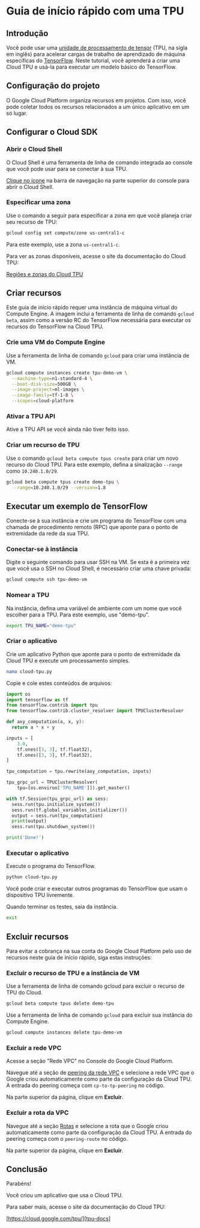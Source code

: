 # Guia de início rápido com uma TPU

<walkthrough-tutorial-url url="https://cloud.google.com/tpu/docs/quickstart"></walkthrough-tutorial-url>

## Introdução

Você pode usar uma [unidade de processamento de tensor][tpu-docs] (TPU, na sigla em inglês) para acelerar cargas de trabalho de aprendizado de máquina específicas do [TensorFlow][tensor-flow]. Neste tutorial, você aprenderá a criar uma Cloud TPU e usá-la para executar um modelo básico do TensorFlow.

## Configuração do projeto

O Google Cloud Platform organiza recursos em projetos. Com isso, você pode coletar todos os recursos relacionados a um único aplicativo em um só lugar.

<walkthrough-project-billing-setup></walkthrough-project-billing-setup>

## Configurar o Cloud SDK

### Abrir o Cloud Shell

O Cloud Shell é uma ferramenta de linha de comando integrada ao console que você pode usar para se conectar à sua TPU.

<walkthrough-cloud-shell-icon></walkthrough-cloud-shell-icon>[Clique no ícone][spotlight-open-devshell] na barra de navegação na parte superior do console para abrir o Cloud Shell.

### Especificar uma zona

Use o comando a seguir para especificar a zona em que você planeja criar seu recurso de TPU:

```bash
gcloud config set compute/zone us-central1-c
```

Para este exemplo, use a zona `us-central1-c`.

Para ver as zonas disponíveis, acesse o site da documentação do Cloud TPU:

[Regiões e zonas do Cloud TPU][tpu-regions]

## Criar recursos

Este guia de início rápido requer uma instância de máquina virtual do Compute Engine. A imagem inclui a ferramenta de linha de comando `gcloud beta`, assim como a versão RC do TensorFlow necessária para executar os recursos do TensorFlow na Cloud TPU.

### Crie uma VM do Compute Engine

Use a ferramenta de linha de comando `gcloud` para criar uma instância de VM.

```bash
gcloud compute instances create tpu-demo-vm \
  --machine-type=n1-standard-4 \
  --boot-disk-size=500GB \
  --image-project=ml-images \
  --image-family=tf-1-8 \
  --scopes=cloud-platform
```

### Ativar a TPU API

Ative a TPU API se você ainda não tiver feito isso.

<walkthrough-enable-apis apis="tpu.googleapis.com"></walkthrough-enable-apis>

### Criar um recurso de TPU

Use o comando `gcloud beta compute tpus create` para criar um novo recurso do Cloud TPU. Para este exemplo, defina a sinalização `--range` como `10.240.1.0/29`.

```bash
gcloud beta compute tpus create demo-tpu \
  --range=10.240.1.0/29 --version=1.8
```

## Executar um exemplo de TensorFlow

Conecte-se à sua instância e crie um programa do TensorFlow com uma chamada de procedimento remoto (RPC) que aponte para o ponto de extremidade da rede da sua TPU.

### Conectar-se à instância

Digite o seguinte comando para usar SSH na VM. Se esta é a primeira vez que você usa o SSH no Cloud Shell, é necessário criar uma chave privada:

```bash
gcloud compute ssh tpu-demo-vm
```

### Nomear a TPU

Na instância, defina uma variável de ambiente com um nome que você escolher para a TPU. Para este exemplo, use "demo-tpu".

```bash
export TPU_NAME="demo-tpu"
```

### Criar o aplicativo

Crie um aplicativo Python que aponte para o ponto de extremidade da Cloud TPU e execute um processamento simples.

```bash
nano cloud-tpu.py
```

Copie e cole estes conteúdos de arquivos:

```python
import os
import tensorflow as tf
from tensorflow.contrib import tpu
from tensorflow.contrib.cluster_resolver import TPUClusterResolver

def axy_computation(a, x, y):
  return a * x + y

inputs = [
    3.0,
    tf.ones([3, 3], tf.float32),
    tf.ones([3, 3], tf.float32),
]

tpu_computation = tpu.rewrite(axy_computation, inputs)

tpu_grpc_url = TPUClusterResolver(
    tpu=[os.environ['TPU_NAME']]).get_master()

with tf.Session(tpu_grpc_url) as sess:
  sess.run(tpu.initialize_system())
  sess.run(tf.global_variables_initializer())
  output = sess.run(tpu_computation)
  print(output)
  sess.run(tpu.shutdown_system())

print('Done!')
```

### Executar o aplicativo

Execute o programa do TensorFlow.

```bash
python cloud-tpu.py
```

Você pode criar e executar outros programas do TensorFlow que usam o dispositivo TPU livremente.

Quando terminar os testes, saia da instância.

```bash
exit
```

## Excluir recursos

Para evitar a cobrança na sua conta do Google Cloud Platform pelo uso de recursos neste guia de início rápido, siga estas instruções:

### Excluir o recurso de TPU e a instância de VM

Use a ferramenta de linha de comando gcloud para excluir o recurso de TPU do Cloud.

```bash
gcloud beta compute tpus delete demo-tpu
```

Use a ferramenta de linha de comando `gcloud` para excluir sua instância do Compute Engine.

```bash
gcloud compute instances delete tpu-demo-vm
```

### Excluir a rede VPC

Acesse a seção "Rede VPC" no Console do Google Cloud Platform.

<walkthrough-menu-navigation sectionid="VIRTUAL_NETWORK_SECTION"></walkthrough-menu-navigation>

Navegue até a seção de [peering da rede VPC][spotlight-network-peering] e selecione a rede VPC que o Google criou automaticamente como parte da configuração da Cloud TPU. A entrada do peering começa com `cp-to-tp-peering` no código.

Na parte superior da página, clique em **Excluir**.

### Excluir a rota da VPC

Navegue até a seção [Rotas][spotlight-routes-list] e selecione a rota que o Google criou automaticamente como parte da configuração da Cloud TPU. A entrada do peering começa com o `peering-route` no código.

Na parte superior da página, clique em **Excluir**.

## Conclusão

<walkthrough-conclusion-trophy></walkthrough-conclusion-trophy>

Parabéns!

Você criou um aplicativo que usa o Cloud TPU.

Para saber mais, acesse o site da documentação do Cloud TPU:

[https://cloud.google.com/tpu/][tpu-docs]

[request-tpu-quota]: https://services.google.com/fb/forms/cloud-tpu-beta-request/
[spotlight-network-peering]: walkthrough://spotlight-pointer?cssSelector=#cfctest-section-nav-item-peering_list
[spotlight-open-devshell]: walkthrough://spotlight-pointer?spotlightId=devshell-activate-button
[spotlight-routes-list]: walkthrough://spotlight-pointer?cssSelector=#cfctest-section-nav-item-routes_list
[tensor-flow]: https://www.tensorflow.org/
[tpu-docs]: https://cloud.google.com/tpu/docs/
[tpu-regions]: https://cloud.google.com/tpu/docs/regions
